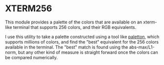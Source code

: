 XTERM256
==================================================

This module provides a palette of the colors that are available on an xterm-like
terminal that supports 256 colors, and their RGB equivalents.

I use this utility to take a palette constructed using a tool like
[paletton](http://paletton.com), which supports millions of colors, and find the
"best" equivalent for the 256 colors available in the terminal. The "best" match
is found using the abs-max/L1-norm, but any other kind of measure is straight
forward once the colors can be compared numerically.
